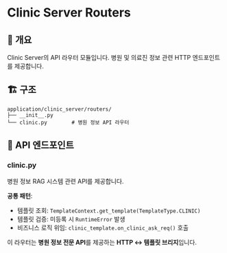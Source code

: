 # Clinic Server Routers

## 📌 개요
Clinic Server의 API 라우터 모듈입니다. 병원 및 의료진 정보 관련 HTTP 엔드포인트를 제공합니다.

## 🏗️ 구조
```
application/clinic_server/routers/
├── __init__.py
└── clinic.py        # 병원 정보 API 라우터
```

## 🔗 API 엔드포인트

### clinic.py

병원 정보 RAG 시스템 관련 API를 제공합니다.

**공통 패턴**:
- 템플릿 조회: `TemplateContext.get_template(TemplateType.CLINIC)`
- 템플릿 검증: 미등록 시 `RuntimeError` 발생
- 비즈니스 로직 위임: `clinic_template.on_clinic_ask_req()` 호출

이 라우터는 **병원 정보 전문 API**를 제공하는 **HTTP ↔ 템플릿 브리지**입니다.